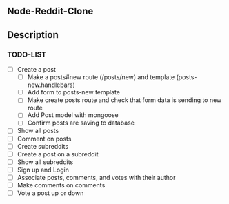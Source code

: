 ## Node-Reddit-Clone
## Description
### TODO-LIST

* [ ] Create a post
    * [ ] Make a posts#new route (/posts/new) and template (posts-new.handlebars)
    * [ ] Add form to posts-new template
    * [ ] Make create posts route and check that form data is sending to new route
    * [ ] Add Post model with mongoose
    * [ ] Confirm posts are saving to database
* [ ] Show all posts
* [ ] Comment on posts
* [ ] Create subreddits
* [ ] Create a post on a subreddit
* [ ] Show all subreddits
* [ ] Sign up and Login
* [ ] Associate posts, comments, and votes with their author
* [ ] Make comments on comments
* [ ] Vote a post up or down
